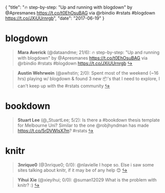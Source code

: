 {
  "title": "🔥 step-by-step: \"Up and running with blogdown\" by @Apresmanes https://t.co/t0EhOsuBAG via @rbindio #rstats #blogdown https://t.co/JXiUUrnrgb",
  "date": "2017-06-19"
}

# blogdown

> **Mara Averick** (@dataandme; 21/6): 🔥 step-by-step: "Up and running with blogdown" by @Apresmanes https://t.co/t0EhOsuBAG via @rbindio #rstats #blogdown https://t.co/JXiUUrnrgb  [&#8618;](https://twitter.com/xieyihui/status/876787157070950401)

<!-- -->


> **Austin Wehrwein** (@awhstin; 2/0): Spent most of the weekend (~16 hrs) playing w/ blogdown &amp; found 3 new 📦's that I need to explore, I can't keep up with the #rstats community  [&#8618;](https://twitter.com/xieyihui/status/876880282896486401)

<!-- -->


# bookdown

> **Stuart Lee** (@_StuartLee; 5/2): Is there a #bookdown thesis template for Melbourne Uni? Similar to the one @robjhyndman has made https://t.co/5rDVWIsX7m? #rstats  [&#8618;](https://twitter.com/xieyihui/status/876604513762721792)

<!-- -->


# knitr

> **3nrique0** (@3nrique0; 0/0): @nlavielle I hope so. Else i saw some sites talking about knitr, if it may be of any help 😊  [&#8618;](https://twitter.com/xieyihui/status/876865460402302977)

<!-- -->


> **Yihui Xie** (@xieyihui; 0/0): @suman12029 What is the problem with knitr? :)  [&#8618;](https://twitter.com/xieyihui/status/876839456166346753)

<!-- -->


